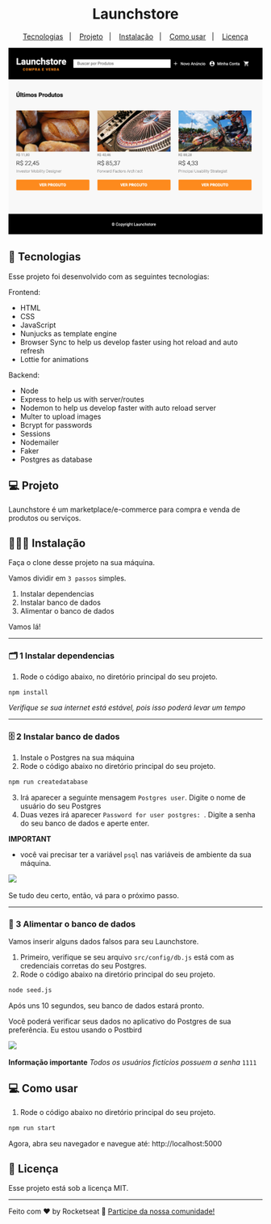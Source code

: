 <h1 align="center">Launchstore</h1>
<p align="center">
  <a href="#-tecnologias">Tecnologias</a>&nbsp;&nbsp;&nbsp;|&nbsp;&nbsp;&nbsp;
  <a href="#-projeto">Projeto</a>&nbsp;&nbsp;&nbsp;|&nbsp;&nbsp;&nbsp;
  <a href="#️-instalação">Instalação</a>&nbsp;&nbsp;&nbsp;|&nbsp;&nbsp;&nbsp;
  <a href="#-como-usar">Como usar</a>&nbsp;&nbsp;&nbsp;|&nbsp;&nbsp;&nbsp;
  <a href="#memo-licença">Licença</a>
</p>
<p align="center">
  <img src="./public/images/launchstore.png" alt="Launchstore Sample Image">
</p>

## 🚀 Tecnologias

Esse projeto foi desenvolvido com as seguintes tecnologias:

Frontend: 
- HTML
- CSS
- JavaScript
- Nunjucks as template engine
- Browser Sync to help us develop faster using hot reload and auto refresh
- Lottie for animations

Backend: 
- Node
- Express to help us with server/routes
- Nodemon to help us develop faster with auto reload server
- Multer to upload images
- Bcrypt for passwords
- Sessions
- Nodemailer
- Faker
- Postgres as database

## 💻 Projeto

Launchstore é um marketplace/e-commerce para compra e venda de produtos ou serviços.

## 🏃🏽‍♂️ Instalação

Faça o clone desse projeto na sua máquina.

Vamos dividir em `3 passos` simples.

1. Instalar dependencias
2. Instalar banco de dados
3. Alimentar o banco de dados

Vamos lá!

---

### 🗂 1 Instalar dependencias

1. Rode o código abaixo, no diretório principal do seu projeto.

```sh
npm install
```

*Verifique se sua internet está estável, pois isso poderá levar um tempo*

---

### 🗄 2 Instalar banco de dados

1. Instale o Postgres na sua máquina
2. Rode o código abaixo no diretório principal do seu projeto.

```sh
npm run createdatabase
```

3. Irá aparecer a seguinte mensagem `Postgres user`. Digite o nome de usuário do seu Postgres
4. Duas vezes irá aparecer `Password for user postgres: `. Digite a senha do seu banco de dados e aperte enter.

**IMPORTANT**
- você vai precisar ter a variável `psql` nas variáveis de ambiente da sua máquina.

<img src="https://i.imgur.com/HB90eEm.png">

Se tudo deu certo, então, vá para o próximo passo.

---

### 🌱 3 Alimentar o banco de dados

Vamos inserir alguns dados falsos para seu Launchstore.

1. Primeiro, verifique se seu arquivo `src/config/db.js` está com as credenciais corretas do seu Postgres.
2. Rode o código abaixo na diretório principal do seu projeto.

```sh
node seed.js
```

Após uns 10 segundos, seu banco de dados estará pronto.

Você poderá verificar seus dados no aplicativo do Postgres de sua preferência. Eu estou usando o Postbird

<img src="https://i.imgur.com/qhVgPeE.png">

**Informação importante** *Todos os usuários fictícios possuem a senha* `1111`


## 💻 Como usar

1. Rode o código abaixo no diretório principal do seu projeto.
```sh
npm run start
```

Agora, abra seu navegador e navegue até: 
http://localhost:5000

## :memo: Licença

Esse projeto está sob a licença MIT.

---

Feito com ♥ by Rocketseat :wave: [Participe da nossa comunidade!](https://discordapp.com/invite/gCRAFhc)